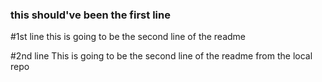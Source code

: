 ### this should've been the first line

#1st line
this is going to be the second line of the readme

#2nd line
This is going to be the second line of the readme from the local repo
